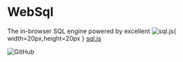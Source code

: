 # WebSql

The in-browser SQL engine powered by excellent ![sql.js](https://user-images.githubusercontent.com/552629/76405509-87025300-6388-11ea-86c9-af882abb00bd.png){ width=20px,height=20px } [sql.js](https://sql.js.org/) 

![GitHub](https://img.shields.io/github/license/kant2002/websql?style=flat-square)
